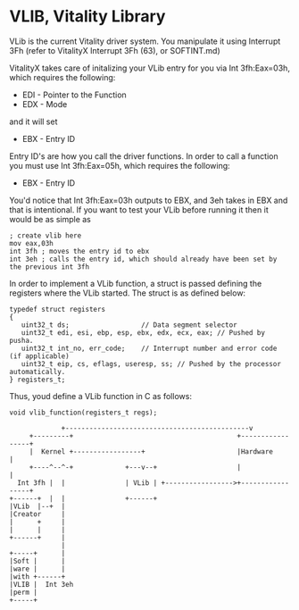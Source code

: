 # VLIB, Vitality Library

VLib is the current Vitality driver system. You manipulate it using Interrupt 3Fh (refer to VitalityX Interrupt 3Fh (63), or SOFTINT.md)

VitalityX takes care of initalizing your VLib entry for you via Int 3fh:Eax=03h, which requires the following:

- EDI - Pointer to the Function
- EDX - Mode

and it will set
    
- EBX - Entry ID

Entry ID's are how you call the driver functions. In order to call a function you must use Int 3fh:Eax=05h, which requires the following:

- EBX - Entry ID

You'd notice that Int 3fh:Eax=03h outputs to EBX, and 3eh takes in EBX and that is intentional. If you want to test your VLib before running it then it would be as simple as
```
; create vlib here
mov eax,03h
int 3fh ; moves the entry id to ebx
int 3eh ; calls the entry id, which should already have been set by the previous int 3fh
```

In order to implement a VLib function, a struct is passed defining the registers where the VLib started. The struct is as defined below:

```
typedef struct registers
{
   uint32_t ds;                  // Data segment selector
   uint32_t edi, esi, ebp, esp, ebx, edx, ecx, eax; // Pushed by pusha.
   uint32_t int_no, err_code;    // Interrupt number and error code (if applicable)
   uint32_t eip, cs, eflags, useresp, ss; // Pushed by the processor automatically.
} registers_t;
```

Thus, youd define a VLib function in C as follows:
```
void vlib_function(registers_t regs);
```

```
             +----------------------------------------------v
     +---------+                                         +-----------------+
     |  Kernel +-----------------+                       |Hardware         |
     +----^--^-+             +---v--+                    |                 |
  Int 3fh |  |               | VLib | +----------------->+-----------------+
+------+  |  |               +------+
|VLib  |--+  |
|Creator     |
|      +     |
|      |     |
+------+     |
             |
+-----+      |
|Soft |      |
|ware |      |
|with +------+
|VLIB |  Int 3eh
|perm |
+-----+
```